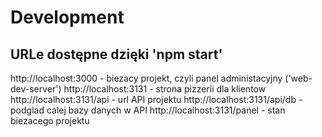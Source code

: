 # Development

## URLe dostępne dzięki 'npm start'

http://localhost:3000 - biezacy projekt, czyli panel administacyjny ('web-dev-server')
http://localhost:3131 - strona pizzerii dla klientow
http://localhost:3131/api - url API projektu
http://localhost:3131/api/db - podglad calej bazy danych w API
http://localhost:3131/panel - stan biezacego projektu
